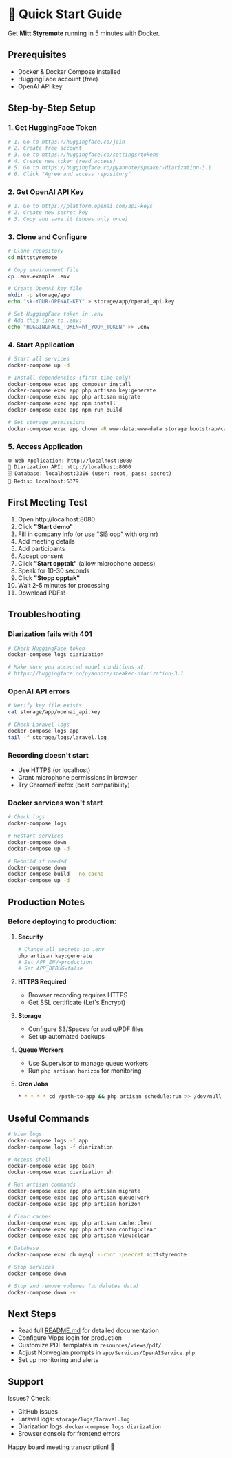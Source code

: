 # 🚀 Quick Start Guide

Get **Mitt Styremøte** running in 5 minutes with Docker.

## Prerequisites

- Docker & Docker Compose installed
- HuggingFace account (free)
- OpenAI API key

## Step-by-Step Setup

### 1. Get HuggingFace Token

```bash
# 1. Go to https://huggingface.co/join
# 2. Create free account
# 3. Go to https://huggingface.co/settings/tokens
# 4. Create new token (read access)
# 5. Go to https://huggingface.co/pyannote/speaker-diarization-3.1
# 6. Click "Agree and access repository"
```

### 2. Get OpenAI API Key

```bash
# 1. Go to https://platform.openai.com/api-keys
# 2. Create new secret key
# 3. Copy and save it (shows only once)
```

### 3. Clone and Configure

```bash
# Clone repository
cd mittstyremote

# Copy environment file
cp .env.example .env

# Create OpenAI key file
mkdir -p storage/app
echo "sk-YOUR-OPENAI-KEY" > storage/app/openai_api.key

# Set HuggingFace token in .env
# Add this line to .env:
echo "HUGGINGFACE_TOKEN=hf_YOUR_TOKEN" >> .env
```

### 4. Start Application

```bash
# Start all services
docker-compose up -d

# Install dependencies (first time only)
docker-compose exec app composer install
docker-compose exec app php artisan key:generate
docker-compose exec app php artisan migrate
docker-compose exec app npm install
docker-compose exec app npm run build

# Set storage permissions
docker-compose exec app chown -R www-data:www-data storage bootstrap/cache
```

### 5. Access Application

```
🌐 Web Application: http://localhost:8080
🐍 Diarization API: http://localhost:8000
🗄️ Database: localhost:3306 (user: root, pass: secret)
📮 Redis: localhost:6379
```

## First Meeting Test

1. Open http://localhost:8080
2. Click **"Start demo"**
3. Fill in company info (or use "Slå opp" with org.nr)
4. Add meeting details
5. Add participants
6. Accept consent
7. Click **"Start opptak"** (allow microphone access)
8. Speak for 10-30 seconds
9. Click **"Stopp opptak"**
10. Wait 2-5 minutes for processing
11. Download PDFs!

## Troubleshooting

### Diarization fails with 401

```bash
# Check HuggingFace token
docker-compose logs diarization

# Make sure you accepted model conditions at:
# https://huggingface.co/pyannote/speaker-diarization-3.1
```

### OpenAI API errors

```bash
# Verify key file exists
cat storage/app/openai_api.key

# Check Laravel logs
docker-compose logs app
tail -f storage/logs/laravel.log
```

### Recording doesn't start

- Use HTTPS (or localhost)
- Grant microphone permissions in browser
- Try Chrome/Firefox (best compatibility)

### Docker services won't start

```bash
# Check logs
docker-compose logs

# Restart services
docker-compose down
docker-compose up -d

# Rebuild if needed
docker-compose down
docker-compose build --no-cache
docker-compose up -d
```

## Production Notes

### Before deploying to production:

1. **Security**
   ```bash
   # Change all secrets in .env
   php artisan key:generate
   # Set APP_ENV=production
   # Set APP_DEBUG=false
   ```

2. **HTTPS Required**
   - Browser recording requires HTTPS
   - Get SSL certificate (Let's Encrypt)

3. **Storage**
   - Configure S3/Spaces for audio/PDF files
   - Set up automated backups

4. **Queue Workers**
   - Use Supervisor to manage queue workers
   - Run `php artisan horizon` for monitoring

5. **Cron Jobs**
   ```bash
   * * * * * cd /path-to-app && php artisan schedule:run >> /dev/null 2>&1
   ```

## Useful Commands

```bash
# View logs
docker-compose logs -f app
docker-compose logs -f diarization

# Access shell
docker-compose exec app bash
docker-compose exec diarization sh

# Run artisan commands
docker-compose exec app php artisan migrate
docker-compose exec app php artisan queue:work
docker-compose exec app php artisan horizon

# Clear caches
docker-compose exec app php artisan cache:clear
docker-compose exec app php artisan config:clear
docker-compose exec app php artisan view:clear

# Database
docker-compose exec db mysql -uroot -psecret mittstyremote

# Stop services
docker-compose down

# Stop and remove volumes (⚠️ deletes data)
docker-compose down -v
```

## Next Steps

- Read full [README.md](README.md) for detailed documentation
- Configure Vipps login for production
- Customize PDF templates in `resources/views/pdf/`
- Adjust Norwegian prompts in `app/Services/OpenAIService.php`
- Set up monitoring and alerts

## Support

Issues? Check:
- GitHub Issues
- Laravel logs: `storage/logs/laravel.log`
- Diarization logs: `docker-compose logs diarization`
- Browser console for frontend errors

Happy board meeting transcription! 🎉
